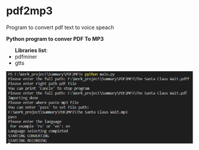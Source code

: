 # pdf2mp3
Program to convert pdf text to voice speach

**Python program to conver PDF To MP3** <br /> 
<ul ><b> Libraries list</b>: 
  <li>pdfminer </li>
  <li>gtts </li>
</ul>

![Example](image.png)
